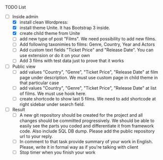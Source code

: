 TODO List

- [ ] Inside admin
  - [x] install clean Wordpress:
  - [x] install theme Unite. It has Bootstrap 3 inside.
  - [x] create child theme from Unite
  - [ ] add new type of post "Films". We need possibility to add new films. 
  - [ ] Add following taxonimies to films: Genre, Country, Year and Actors
  - [ ] Add custom text fields "Ticket Price" and "Release Date". You can use extension or do it on your own
  - [ ] Add 3 films with test data just to prove that it works
- [ ] Public view
  - [ ] add values "Country", "Genre", "Ticket Price", "Release Date" at film page under description. We must use  custom page in child theme in that particular case
  - [ ] add values "Country", "Genre", "Ticket Price", "Release Date" at list of films. We must use hook here.
  - [ ] create shortcode to show last 5 films. We need to add shortcode at right sidebar under search field.
- [ ] Result
  - [ ] A new git repository should be created for the project and all changes should be committed progressively. We should be able to easily see the parts you coded and differentiate it from framework code. Also include  SQL DB dump. Please add the public repository url to your reply.
  - [ ] In comment to that task provide summary of your work in English. Please, write it in formal way as if you're talking with client
  - [ ] Stop timer when you finish your work